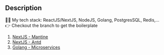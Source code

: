 ## Description
🧑‍💻 My tech stack: ReactJS/NextJS, NodeJS, Golang, PostgresSQL, Redis,...
👉 Checkout the branch to get the boilerplate

1. [NextJS - Mantine](./tree/next-mantine)
2. [NextJS - Antd](./tree/next-antd)
3. [Golang - Microservices](./tree/go-microservices)
